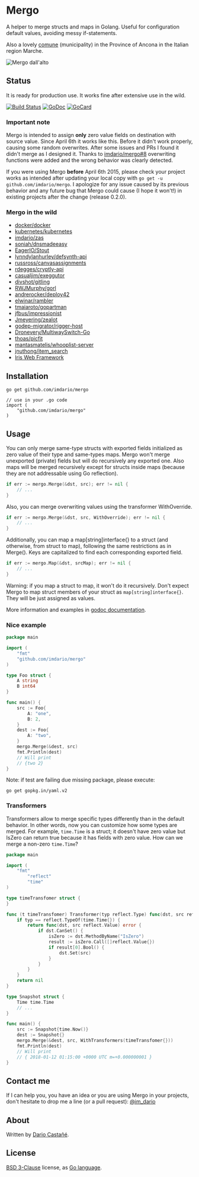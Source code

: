 # Mergo

A helper to merge structs and maps in Golang. Useful for configuration default values, avoiding messy if-statements.

Also a lovely [comune](http://en.wikipedia.org/wiki/Mergo) (municipality) in the Province of Ancona in the Italian region Marche.

![Mergo dall'alto](http://www.comune.mergo.an.it/Siti/Mergo/Immagini/Foto/mergo_dall_alto.jpg)

## Status

It is ready for production use. It works fine after extensive use in the wild.

[![Build Status][1]][2]
[![GoDoc][3]][4]
[![GoCard][5]][6]

[1]: https://travis-ci.org/imdario/mergo.png
[2]: https://travis-ci.org/imdario/mergo
[3]: https://godoc.org/github.com/imdario/mergo?status.svg
[4]: https://godoc.org/github.com/imdario/mergo
[5]: https://goreportcard.com/badge/imdario/mergo
[6]: https://goreportcard.com/report/github.com/imdario/mergo

### Important note

Mergo is intended to assign **only** zero value fields on destination with source value. Since April 6th it works like this. Before it didn't work properly, causing some random overwrites. After some issues and PRs I found it didn't merge as I designed it. Thanks to [imdario/mergo#8](https://github.com/imdario/mergo/pull/8) overwriting functions were added and the wrong behavior was clearly detected.

If you were using Mergo **before** April 6th 2015, please check your project works as intended after updating your local copy with ```go get -u github.com/imdario/mergo```. I apologize for any issue caused by its previous behavior and any future bug that Mergo could cause (I hope it won't!) in existing projects after the change (release 0.2.0).

### Mergo in the wild

- [docker/docker](https://github.com/docker/docker/)
- [kubernetes/kubernetes](https://github.com/kubernetes/kubernetes)
- [imdario/zas](https://github.com/imdario/zas)
- [soniah/dnsmadeeasy](https://github.com/soniah/dnsmadeeasy)
- [EagerIO/Stout](https://github.com/EagerIO/Stout)
- [lynndylanhurley/defsynth-api](https://github.com/lynndylanhurley/defsynth-api)
- [russross/canvasassignments](https://github.com/russross/canvasassignments)
- [rdegges/cryptly-api](https://github.com/rdegges/cryptly-api)
- [casualjim/exeggutor](https://github.com/casualjim/exeggutor)
- [divshot/gitling](https://github.com/divshot/gitling)
- [RWJMurphy/gorl](https://github.com/RWJMurphy/gorl)
- [andrerocker/deploy42](https://github.com/andrerocker/deploy42)
- [elwinar/rambler](https://github.com/elwinar/rambler)
- [tmaiaroto/gopartman](https://github.com/tmaiaroto/gopartman)
- [jfbus/impressionist](https://github.com/jfbus/impressionist)
- [Jmeyering/zealot](https://github.com/Jmeyering/zealot)
- [godep-migrator/rigger-host](https://github.com/godep-migrator/rigger-host)
- [Dronevery/MultiwaySwitch-Go](https://github.com/Dronevery/MultiwaySwitch-Go)
- [thoas/picfit](https://github.com/thoas/picfit)
- [mantasmatelis/whooplist-server](https://github.com/mantasmatelis/whooplist-server)
- [jnuthong/item_search](https://github.com/jnuthong/item_search)
- [Iris Web Framework](https://github.com/kataras/iris)

## Installation

    go get github.com/imdario/mergo

    // use in your .go code
    import (
        "github.com/imdario/mergo"
    )

## Usage

You can only merge same-type structs with exported fields initialized as zero value of their type and same-types maps. Mergo won't merge unexported (private) fields but will do recursively any exported one. Also maps will be merged recursively except for structs inside maps (because they are not addressable using Go reflection).

```go
if err := mergo.Merge(&dst, src); err != nil {
    // ...
}
```

Also, you can merge overwriting values using the transformer WithOverride.

```go
if err := mergo.Merge(&dst, src, WithOverride); err != nil {
    // ...
}
```

Additionally, you can map a map[string]interface{} to a struct (and otherwise, from struct to map), following the same restrictions as in Merge(). Keys are capitalized to find each corresponding exported field.

```go
if err := mergo.Map(&dst, srcMap); err != nil {
    // ...
}
```

Warning: if you map a struct to map, it won't do it recursively. Don't expect Mergo to map struct members of your struct as `map[string]interface{}`. They will be just assigned as values.

More information and examples in [godoc documentation](http://godoc.org/github.com/imdario/mergo).

### Nice example

```go
package main

import (
	"fmt"
	"github.com/imdario/mergo"
)

type Foo struct {
	A string
	B int64
}

func main() {
	src := Foo{
		A: "one",
		B: 2,
	}
	dest := Foo{
		A: "two",
	}
	mergo.Merge(&dest, src)
	fmt.Println(dest)
	// Will print
	// {two 2}
}
```

Note: if test are failing due missing package, please execute:

    go get gopkg.in/yaml.v2

### Transformers

Transformers allow to merge specific types differently than in the default behavior. In other words, now you can customize how some types are merged. For example, `time.Time` is a struct; it doesn't have zero value but IsZero can return true because it has fields with zero value. How can we merge a non-zero `time.Time`?

```go
package main

import (
	"fmt"
        "reflect"
        "time"
)

type timeTransfomer struct {
}

func (t timeTransfomer) Transformer(typ reflect.Type) func(dst, src reflect.Value) error {
	if typ == reflect.TypeOf(time.Time{}) {
		return func(dst, src reflect.Value) error {
			if dst.CanSet() {
				isZero := dst.MethodByName("IsZero")
				result := isZero.Call([]reflect.Value{})
				if result[0].Bool() {
					dst.Set(src)
				}
			}
		}
	}
	return nil
}

type Snapshot struct {
	Time time.Time
	// ...
}

func main() {
	src := Snapshot{time.Now()}
	dest := Snapshot{}
	mergo.Merge(&dest, src, WithTransformers(timeTransfomer{}))
	fmt.Println(dest)
	// Will print
	// { 2018-01-12 01:15:00 +0000 UTC m=+0.000000001 }
}
```


## Contact me

If I can help you, you have an idea or you are using Mergo in your projects, don't hesitate to drop me a line (or a pull request): [@im_dario](https://twitter.com/im_dario)

## About

Written by [Dario Castañé](http://dario.im).

## License

[BSD 3-Clause](http://opensource.org/licenses/BSD-3-Clause) license, as [Go language](http://golang.org/LICENSE).
